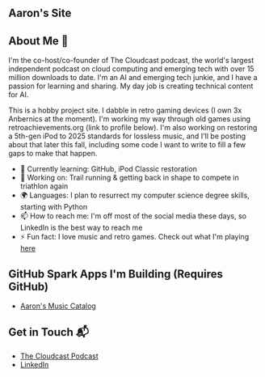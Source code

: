 ## Aaron's Site

## About Me 🚀

I'm the co-host/co-founder of The Cloudcast podcast, the world's largest independent podcast on cloud computing and emerging tech with over 15 million downloads to date. I'm an AI and emerging tech junkie, and I have a passion for learning and sharing. My day job is creating technical content for AI.

This is a hobby project site. I dabble in retro gaming devices (I own 3x Anbernics at the moment). I'm working my way through old games using retroachievements.org (link to profile below). I'm also working on restoring a 5th-gen iPod to 2025 standards for lossless music, and I'll be posting about that later this fall, including some code I want to write to fill a few gaps to make that happen.

- 🌱 Currently learning: GitHub, iPod Classic restoration
- 🔭 Working on: Trail running & getting back in shape to compete in triathlon again
- 🌍 Languages: I plan to resurrect my computer science degree skills, starting with Python
- 📫 How to reach me: I'm off most of the social media these days, so LinkedIn is the best way to reach me
- ⚡ Fun fact: I love music and retro games. Check out what I'm playing [here](https://retroachievements.org/user/Ruttin)

## GitHub Spark Apps I'm Building (Requires GitHub)

- [Aaron's Music Catalog](https://music-catalog-manage--aarondelp1.github.app/)

## Get in Touch 📬

- [The Cloudcast Podcast](https://www.thecloudcast.net)
- [LinkedIn](https://www.linkedin.com/in/aarondelp/)
